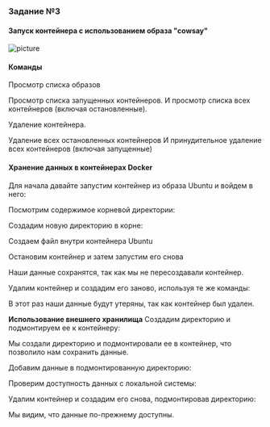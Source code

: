 ### Задание №3

#### Запуск контейнера с использованием образа "cowsay"
![picture]()

#### Команды

Просмотр списка образов

Просмотр списка запущенных контейнеров.
И просмотр списка всех контейнеров (включая остановленные).

Удаление контейнера.

Удаление всех остановленных контейнеров
И принудительное удаление всех контейнеров (включая запущенные)

#### Хранение данных в контейнерах Docker

Для начала давайте запустим контейнер из образа Ubuntu и войдем в него:

Посмотрим содержимое корневой директории:

Создадим новую директорию в корне:

Создаем файл внутри контейнера Ubuntu

Остановим контейнер и затем запустим его снова

Наши данные сохранятся, так как мы не пересоздавали контейнер.

Удалим контейнер и создадим его заново, используя те же команды:

В этот раз наши данные будут утеряны, так как контейнер был удален.

**Использование внешнего хранилища**
Создадим директорию и подмонтируем ее к контейнеру:

Мы создали директорию и подмонтировали ее в контейнер, что позволило нам сохранить данные.

Добавим данные в подмонтированную директорию:

Проверим доступность данных с локальной системы:

Удалим контейнер и создадим его снова, подмонтировав директорию:

Мы видим, что данные по-прежнему доступны.

